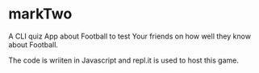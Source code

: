 # markTwo
A CLI quiz App about Football to test Your friends on how well they know about Football.

The code is wriiten in Javascript and repl.it is used to host this game.
